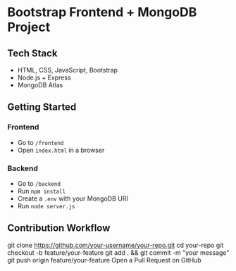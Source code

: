 # Bootstrap Frontend + MongoDB Project

## Tech Stack
- HTML, CSS, JavaScript, Bootstrap
- Node.js + Express
- MongoDB Atlas

## Getting Started
### Frontend
- Go to `/frontend`
- Open `index.html` in a browser

### Backend
- Go to `/backend`
- Run `npm install`
- Create a `.env` with your MongoDB URI
- Run `node server.js`

## Contribution Workflow
git clone https://github.com/your-username/your-repo.git
cd your-repo
git checkout -b feature/your-feature
git add . && git commit -m "your message"
git push origin feature/your-feature
Open a Pull Request on GitHub
